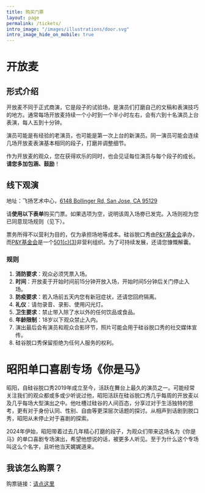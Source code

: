 ```yaml
---
title: 购买门票
layout: page
permalink: /tickets/
intro_image: "/images/illustrations/door.svg"
intro_image_hide_on_mobile: true
---
```


# 开放麦

## 形式介绍

开放麦不同于正式商演，它是段子的试验场，是演员们打磨自己的文稿和表演技巧的地方。通常每场开放麦持续一个小时到一个半小时左右，会有六到十名演员上台表演，每人五到十分钟。

演员可能是有经验的老演员，也可能是第一次上台的新演员。同一演员可能会连续几场开放麦表演基本相同的段子，打磨并调整细节。

作为开放麦的观众，您在获得欢乐的同时，也会见证每位演员与每个段子的成长。**请您多加包涵、鼓励**！

## 线下观演

地址：飞扬艺术中心，[6148 Bollinger Rd, San Jose, CA 95129](https://maps.app.goo.gl/A4yt42ntVHopxHqy5)

请**使用以下表单**购买门票。如果选项为空，说明该周入场劵已发完。入场则视为您已同意现场规则（见下）。

<div id="miniextensions-iframe-embed-EIlQstT4R43zFOnPULWT"></div><script src="https://api.miniextensions.com/v1/iframe-embed/EIlQstT4R43zFOnPULWT.js?absoluteShareUrl=https://app.miniextensions.com/form/Ideq2XodTAOZ5vpL4qiZ?prefill_quantity=1"></script>

票务所得不以营利为目的，仅为承担场地等成本。硅谷脱口秀由[P&Y基金会][py]承办，而[P&Y基金会][py]是一个[501(c)(3)][c3]非营利组织。为了可持续发展，还请您慷慨解囊。

### 规则

1. **消防要求**：观众必须凭票入场。
2. **时间**：开放麦于开始时间前15分钟开放入场，开始时间5分钟后关门停止入场。
3. **防疫要求**：若入场前五天内您有新冠症状，还请您回府隔离。
4. **礼仪**：请勿录音、录影、使用闪光灯。
5. **卫生要求**：禁止带入除了水以外的任何饮品或食品。
6. **年龄限制**：18岁以下观众禁止入内。
7. 演出最后会有演员和观众合影环节，照片可能会用于硅谷脱口秀的社交媒体宣传。
8. 硅谷脱口秀保留拒绝为任何人服务的权利。

# 昭阳单口喜剧专场《你是马》

昭阳，自硅谷脱口秀2019年成立至今，活跃在舞台上最久的演员之一。可能经常关注我们的观众都或多或少听说过他，昭阳活跃在硅谷脱口秀几乎每周的开放麦以及几乎每场大型演出之中。他吐槽过硅谷的人间百态，分享过对于生活独特的思考，更有对于身份认同、性别、自由等更深层次话题的探讨。从相声到话剧到脱口秀，昭阳从未停止对于喜剧的探索。

2024年伊始，昭阳带着过去几年精心打磨的段子，为观众们带来这场名为《你是马》的单口喜剧专场演出，希望他想说的话，被更多人听见。至于为什么这个专场叫这么个名字，且听他当天娓娓道来。

## 我该怎么购票？

购票链接：[请点这里](https://www.eventbrite.com/e/824290383727)

[py]: https://www.pandyfoundation.org/causes
[c3]: https://www.irs.gov/charities-non-profits/charitable-organizations/exemption-requirements-501c3-organizations
